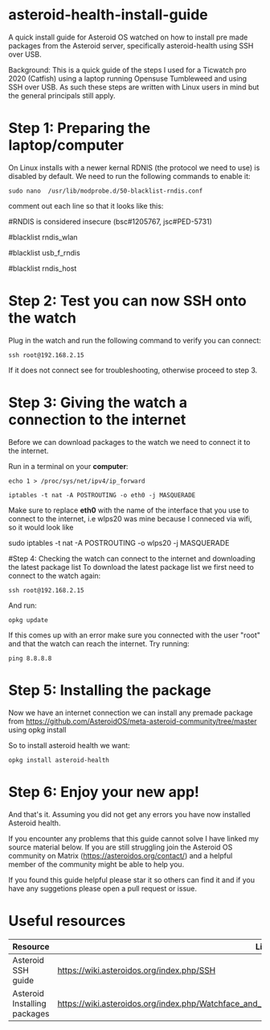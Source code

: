 # asteroid-health-install-guide
A quick install guide for Asteroid OS watched on how to install pre made packages from the Asteroid server, specifically asteroid-health using SSH over USB.

Background: This is a quick guide of the steps I used for a Ticwatch pro 2020 (Catfish) using a laptop running Opensuse Tumbleweed and using SSH over USB. As such these steps are written with Linux users in mind but the general principals still apply. 

# Step 1: Preparing the laptop/computer 

On Linux installs with a newer kernal RDNIS (the protocol we need to use) is disabled by default. We need to run the following commands to enable it:
```
sudo nano  /usr/lib/modprobe.d/50-blacklist-rndis.conf
```
comment out each line so that it looks like this:

#RNDIS is considered insecure (bsc#1205767, jsc#PED-5731)

#blacklist rndis_wlan

#blacklist usb_f_rndis

#blacklist rndis_host

# Step 2: Test you can now SSH onto the watch 

Plug in the watch and run the following command to verify you can connect: 
```
ssh root@192.168.2.15
```
If it does not connect see <link> for troubleshooting, otherwise proceed to step 3. 


# Step 3: Giving the watch a connection to the internet
Before we can download packages to the watch we need to connect it to the internet. 

Run in a terminal on your **computer**: 
```
echo 1 > /proc/sys/net/ipv4/ip_forward
```
```
iptables -t nat -A POSTROUTING -o eth0 -j MASQUERADE
```

Make sure to replace **eth0** with the name of the interface that you use to connect to the internet, i.e wlps20 was mine because I conneced via wifi, so it would look like 

sudo iptables -t nat -A POSTROUTING -o wlps20 -j MASQUERADE

#Step 4: Checking the watch can connect to the internet and downloading the latest package list
To download the latest package list we first need to connect to the watch again:

```
ssh root@192.168.2.15
```

And run:
```
opkg update 
```

If this comes up with an error make sure you connected with the user "root" and that the watch can reach the internet. Try running:
```
ping 8.8.8.8 
```

# Step 5: Installing the package
Now we have an internet connection we can install any premade package from https://github.com/AsteroidOS/meta-asteroid-community/tree/master using opkg install <package> 

So to install asteroid health we want: 
```
opkg install asteroid-health
```

# Step 6: Enjoy your new app!
And that's it. Assuming you did not get any errors you have now installed Asteroid health. 

If you encounter any problems that this guide cannot solve I have linked my source material below. If you are still struggling join the Asteroid OS community on Matrix (https://asteroidos.org/contact/) and a helpful member of the community might be able to help you. 

If you found this guide helpful please star it so others can find it and if you have any suggetions please open a pull request or issue. 


# Useful resources 

| Resource  | Link |
| ------------- | ------------- |
| Asteroid SSH guide | https://wiki.asteroidos.org/index.php/SSH|
| Asteroid Installing packages  | https://wiki.asteroidos.org/index.php/Watchface_and_Package_Installation#Installation_of_prebuilt_packages |
